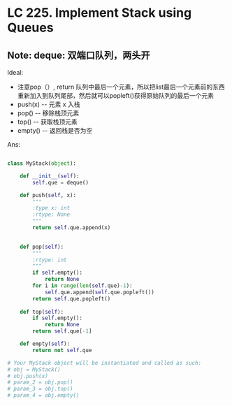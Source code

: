
# LC 225. Implement Stack using Queues

## Note: deque: 双端口队列，两头开

Ideal: 
* 注意pop（）, return 队列中最后一个元素，所以把list最后一个元素前的东西重新加入到队列尾部，然后就可以popleft()获得原始队列的最后一个元素
* push(x) -- 元素 x 入栈
* pop() -- 移除栈顶元素
* top() -- 获取栈顶元素
* empty() -- 返回栈是否为空

Ans:

```py

class MyStack(object):

    def __init__(self):
        self.que = deque()

    def push(self, x):
        """
        :type x: int
        :rtype: None
        """
        return self.que.append(x)
        

    def pop(self):
        """
        :rtype: int
        """
        if self.empty():
            return None
        for i in range(len(self.que)-1):
            self.que.append(self.que.popleft())
        return self.que.popleft()
    
    def top(self):
        if self.empty():
            return None
        return self.que[-1]

    def empty(self):
        return not self.que

# Your MyStack object will be instantiated and called as such:
# obj = MyStack()
# obj.push(x)
# param_2 = obj.pop()
# param_3 = obj.top()
# param_4 = obj.empty()
    
```
